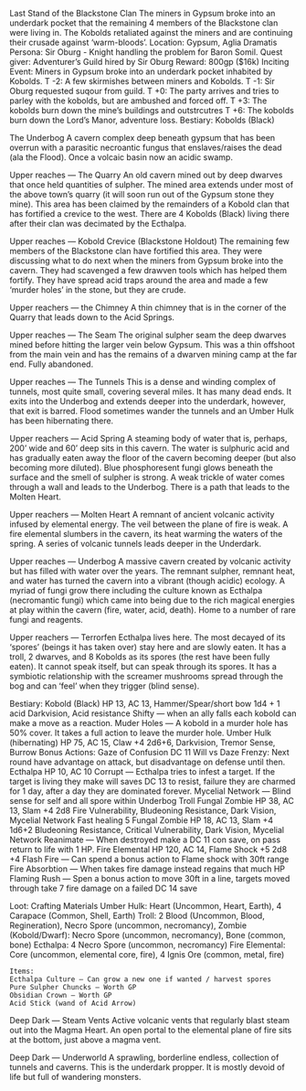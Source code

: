Last Stand of the Blackstone Clan
	The miners in Gypsum broke into an underdark pocket that the remaining 4  members of the Blackstone clan were living in. The Kobolds retaliated against the miners and are continuing their crusade against ‘warm-bloods’.
Location: Gypsum, Aglia
Dramatis Persona:
	Sir Oburg - Knight handling the problem for Baron Somil.
Quest giver: Adventurer’s Guild hired by Sir Oburg
Reward: 800gp ($16k)
Inciting Event: Miners in Gypsum broke into an underdark pocket inhabited by Kobolds.
T -2: A few skirmishes between miners and Kobolds.
T -1: Sir Oburg requested suqour from guild.
T +0: The party arrives and tries to parley with the kobolds, but are ambushed and forced off.
T +3: The kobolds burn down the mine’s buildings and outstrcutres
T +6: The kobolds burn down the Lord’s Manor, adventure loss.
Bestiary: Kobolds (Black)

The Underbog
	A cavern complex deep beneath gypsum that has been overrun with a parasitic necroantic fungus that enslaves/raises the dead (ala the Flood). Once a volcaic basin now an acidic swamp.

Upper reaches — The Quarry
	An old cavern mined out by deep dwarves that once held quantities of sulpher. The mined area extends under most of the above town’s quarry (it will soon run out of the Gypsum stone they mine). This area has been claimed by the remainders of a Kobold clan that has fortified a  crevice to the west. There are 4 Kobolds (Black) living there after their clan was decimated by the Ecthalpa.

Upper reaches — Kobold Crevice (Blackstone Holdout)
	The remaining few members of the Blackstone clan have fortified this area. They were discussing what to do next when the miners from Gypsum broke into the cavern. They had scavenged a few drawven tools which has helped them fortify. They have spread acid traps around the area and made a few ‘murder holes’ in the stone, but they are crude.

Upper reachers — the Chimney
	A thin chimney that is in the corner of the Quarry that leads down to the Acid Springs.

Upper reaches — The Seam
	The original sulpher seam the deep dwarves mined before hitting the larger vein below Gypsum. This was a thin offshoot from the main vein and has the remains of a dwarven mining camp at the far end. Fully abandoned.

Upper reaches — The Tunnels
	This is a dense and winding complex of tunnels, most quite small, covering several miles. It has many dead ends. It exits into the Underbog and extends deeper into the underdark, however, that exit is barred. Flood sometimes wander the tunnels and an Umber Hulk has been hibernating there.

Upper reachers — Acid Spring
	A steaming body of water that is, perhaps, 200’ wide and 60’ deep sits in this cavern. The water is  sulphuric acid and has gradually eaten away the floor of the cavern becoming deeper (but also becoming more diluted). Blue phosphoresent fungi glows beneath the surface and the smell of sulpher is strong. A weak trickle of water comes through a wall and leads to the Underbog. There is a path that leads to the Molten Heart.

Upper reachers — Molten Heart
	A remnant of ancient volcanic activity infused by elemental energy. The veil between the plane of fire is weak. A fire elemental slumbers in the cavern, its heat warming the waters of the spring. A series of volcanic tunnels leads deeper in the Underdark.

Upper reaches — Underbog
	A massive cavern created by volcanic activity but has filled with water over the years. The remnant sulpher, remnant heat, and water has turned the cavern into a vibrant (though acidic) ecology. A myriad of fungi grow there including the culture known as Ecthalpa (necromantic fungi) which came into being due to the rich magical energies at play within the cavern (fire, water, acid, death).
	Home to a number of rare fungi and reagents.

Upper reachers — Terrorfen
	Ecthalpa lives here. The most decayed of its ‘spores’ (beings it has taken over) stay here and are slowly eaten. It has a troll, 2 dwarves, and 8 Kobolds as its spores (the rest have been fully eaten). It cannot speak itself, but can speak through its spores. It has a symbiotic relationship with the screamer mushrooms spread through the bog and can ‘feel’ when they trigger (blind sense).

Bestiary:
	Kobold (Black)
	HP 13, AC 13, Hammer/Spear/short bow 1d4 + 1 acid
		Darkvision, Acid resistance
		Shifty — when an ally falls each kobold can make a move as a reaction.
		Muder Holes — A kobold in a murder hole has 50% cover. It takes a full action to leave the murder hole.
	Umber Hulk (hibernating)
	HP 75, AC 15, Claw +4 2d6+6, 
		Darkvision, Tremor Sense, Burrow
		Bonus Actions:
Gaze of Confusion DC 11 Will vs Daze
Frenzy: Next round have advantage on attack, but disadvantage on defense until then.
	Ecthalpa
	HP 10, AC 10
		Corrupt — Ecthalpa tries to infest a target. If the target is living they make will saves DC 13 to  resist, failure they are charmed for 1 day, after a day they are dominated forever.
		Mycelial Network — Blind sense for self and all spore within Underbog
	Troll Fungal Zombie
	HP 38, AC 13, Slam +4 2d8
		Fire Vulnerability, Bludeoning Resistance, Dark Vision, Mycelial Network
		Fast healing 5
	Fungal Zombie
HP 18, AC 13, Slam +4 1d6+2
	Bludeoning Resistance, Critical Vulnerability, Dark Vision, Mycelial Network
Reanimate — When destroyed make a DC 11 con save, on pass return to life with 1 HP.
Fire Elemental
HP 120, AC 14, Flame Shock +5 2d8 +4
	Flash Fire — Can spend a bonus action to Flame shock with 30ft range
	Fire Absorbtion — When takes fire damage instead regains that much HP
	Flaming Rush — Spen a bonus action to move 30ft in a line, targets moved through take 7 fire damage on a failed DC 14 save

Loot:
	Crafting Materials
	Umber Hulk: Heart (Uncommon, Heart, Earth), 4 Carapace (Common, Shell, Earth)
	Troll: 2 Blood (Uncommon, Blood, Regineration), Necro Spore (uncommon, necromancy),
	Zombie (Kobold/Dwarf): Necro Spore (uncommon, necromancy), Bone (common, bone)
	Ecthalpa: 4 Necro Spore (uncommon, necromancy)
	Fire Elemental: Core (uncommon, elemental core, fire), 4 Ignis Ore (common, metal, fire)

	Items:
	Ecthalpa Culture — Can grow a new one if wanted / harvest spores
	Pure Sulpher Chuncks — Worth GP
	Obsidian Crown — Worth GP
	Acid Stick (wand of Acid Arrow)
	


Deep Dark — Steam Vents
	Active volcanic vents that regularly blast steam out into the Magma Heart. An open portal to the elemental plane of fire sits at the bottom, just above a magma vent.

Deep Dark — Underworld
	A sprawling, borderline endless, collection of tunnels and caverns. This is the underdark propper. It is mostly devoid of life but full of wandering monsters.

